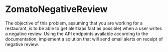 # ZomatoNegativeReview
The objective of this problem, assuming that you are working for a restaurant, is to be able to  get alerts(as fast as possible) when a user writes a negative review. Using the API endpoints  available according to the documentation, implement  a solution that will send email alerts on receipt of negative review.
